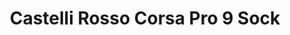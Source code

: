 ---
layout: shop-single
title: Castelli Rosso Corsa Pro 9 Sock
id: "SH001568"
make: "Castelli Rosso Corsa Pro 9 Sock"
model: 
brand_logo: "/globalassets/brand-logos/castelli.png"
name: "Castelli Rosso Corsa Pro 9 Sock"
star_rating: "0"
price_current: "$17.99"
price_msrp: 
price_discount: 
availability: "Only 2 Left"
description: "&#35;&#35; Castelli Rosso Corsa Pro 9 Sock

When you need the absolute best in performance features and comfort,
Castelli’s Rossa Corsa line should be your go-to choice. The Castelli Rosso
Corsa Pro 9 Socks feature Meryl Skinlife yarns which are super-soft and have
anti-microbial properties to help keep your socks smelling fresh, even after
long rides. An asymmetrical construction aids in the fit and the socks are
made extra-stretchy for comfort. A midfoot support band provides you with arch
support and a cushioning pad at the ball of the foot adds comfort and support.
To top it off, Castelli added in a reflective tab on the back of the socks to
keep you seen in low light conditions.

&#35;&#35;&#35; Features

  * **Meryl® Skinlife yarns** with antimicrobial silver ions to reduce odor
  * **Stretchy construction**
  * **Midfoot support band**
  * **Cushioning pad under ball of foot**
  * **Reflective tab at center back**
  * **Asymmetrical construction** to mirror shape of foot
  * **9 cm height**

Size Chart Size | Small/ Medium | Large /Extra Large | 2X Large  
---|---|---|---  
Men’s US Shoe Size | 5-6.5 | 7-10 | 10.5-13  
Men’s EU Shoe Size | 36-39 | 40-43 | 44-47

"
meta_description: "Castelli Rosso Corsa Pro 9 Sock  When you need the absolute best in performance features and comfort Castellirsquos Rossa Corsa line should be your goto choice. The Castelli Rosso Corsa Pro 9 Socks feature Meryl Skinlife yarns which are supersoft and have antimicrobial properties to help keep your socks smelling fresh even after long rides."
meta_keywords: "SH001568, Castelli Rosso Corsa Pro 9 Sock, Castelli, Men's Socks"
og_description: 
og_title: 
og_type: 
og_url: 
og_image: 
og_audio: 
og_determiner: 
og_locale: 
og_locale_alternate: 
og_site_name: 
og_video: 
og_image_secure_url: 
og_image_type: 
og_image_width: 
og_image_height: 
og_image_alt: 
og_video_secure_url: 
og_video_type: 
og_video_width: 
og_video_height: 
og_audio_secure_url: 
og_audio_type: 
twitter_card: 
twitter_site: 
twitter_creator: 
twitter_image: 
twitter_title: 

---